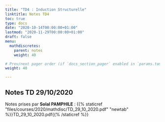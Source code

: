 ```yaml
---
title: "TD4 : Induction Structurelle"
linktitle: Notes TD4
toc: true
type: docs
date: "2020-10-14T00:00:00+01:00"
lastmod: "2020-11-29T00:00:00+01:00"
draft: false
menu:
  mathdiscretes:
    parent: notes
    weight: 40

# Prev/next pager order (if `docs_section_pager` enabled in `params.toml`)
weight: 40

---
```



## Notes TD 29/10/2020

Notes prises par **Solal PAMPHILE** : {{% staticref "files/courses/2020/mathdisc/TD_29_10_2020.pdf" "newtab" %}}TD_29_10_2020.pdf{{% /staticref %}}
